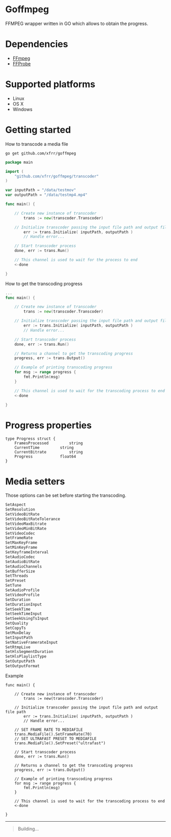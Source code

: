 ﻿# Goffmpeg
FFMPEG wrapper written in GO which allows to obtain the progress.

# Dependencies
- [FFmpeg](https://www.ffmpeg.org/)
- [FFProbe](https://www.ffmpeg.org/ffprobe.html)

# Supported platforms

 - Linux
 - OS X
 - Windows

# Getting started
How to transcode a media file
```shell
go get github.com/xfrr/goffmpeg
```

```go
package main

import (
    "github.com/xfrr/goffmpeg/transcoder"
)

var inputPath = "/data/testmov"
var outputPath = "/data/testmp4.mp4"

func main() {

	// Create new instance of transcoder
    	trans := new(transcoder.Transcoder)

	// Initialize transcoder passing the input file path and output file path
    	err := trans.Initialize( inputPath, outputPath )
    	// Handle error...

	// Start transcoder process
	done, err := trans.Run()

	// This channel is used to wait for the process to end
	<-done

}
```
How to get the transcoding progress
```go
...
func main() {

	// Create new instance of transcoder
    	trans := new(transcoder.Transcoder)

	// Initialize transcoder passing the input file path and output file path
    	err := trans.Initialize( inputPath, outputPath )
    	// Handle error...

	// Start transcoder process
	done, err := trans.Run()

	// Returns a channel to get the transcoding progress
	progress, err := trans.Output()

	// Example of printing transcoding progress
	for msg := range progress {
		fmt.Println(msg)
	}

	// This channel is used to wait for the transcoding process to end
	<-done

}
```
# Progress properties
```golang
type Progress struct {
	FramesProcessed			string
	CurrentTime			string
	CurrentBitrate			string
	Progress			float64
}
```
# Media setters
Those options can be set before starting the transcoding.
```js
SetAspect
SetResolution
SetVideoBitRate
SetVideoBitRateTolerance
SetVideoMaxBitrate
SetVideoMinBitRate
SetVideoCodec
SetFrameRate
SetMaxKeyFrame
SetMinKeyFrame
SetKeyframeInterval
SetAudioCodec
SetAudioBitRate
SetAudioChannels
SetBufferSize
SetThreads
SetPreset
SetTune
SetAudioProfile
SetVideoProfile
SetDuration
SetDurationInput
SetSeekTime
SetSeekTimeInput
SetSeekUsingTsInput
SetQuality
SetCopyTs
SetMuxDelay
SetInputPath
SetNativeFramerateInput
SetRtmpLive
SetHlsSegmentDuration
SetHlsPlaylistType
SetOutputPath
SetOutputFormat
```
Example
```golang
func main() {

	// Create new instance of transcoder
    	trans := new(transcoder.Transcoder)

	// Initialize transcoder passing the input file path and output file path
    	err := trans.Initialize( inputPath, outputPath )
    	// Handle error...

	// SET FRAME RATE TO MEDIAFILE
	trans.MediaFile().SetFrameRate(70)
	// SET ULTRAFAST PRESET TO MEDIAFILE
	trans.MediaFile().SetPreset("ultrafast")

	// Start transcoder process
	done, err := trans.Run()

	// Returns a channel to get the transcoding progress
	progress, err := trans.Output()

	// Example of printing transcoding progress
	for msg := range progress {
		fmt.Println(msg)
	}

	// This channel is used to wait for the transcoding process to end
	<-done

}
```

----
> Building...
